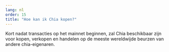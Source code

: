 ```yaml
---
lang: nl
order: 15
title: "Hoe kan ik Chia kopen?"
---
```

Kort nadat transacties op het mainnet beginnen, zal Chia beschikbaar zijn voor kopen, verkopen en handelen op de meeste wereldwijde beurzen van andere chia-eigenaren.
